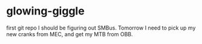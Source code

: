 # glowing-giggle
first git repo
I should be figuring out SMBus. Tomorrow I need to pick up my new cranks from MEC, and get my MTB from OBB.
